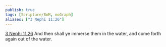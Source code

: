 ```yaml
---
publish: true
tags: [Scripture/BoM, noGraph]
aliases: ["3 Nephi 11:26"]
---
```

[3 Nephi 11:26](https://churchofjesuschrist.org/study/scriptures/bofm/3-ne/11?lang=eng&id=p26#p26) And then shall ye immerse them in the water, and come forth again out of the water.
